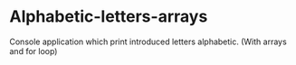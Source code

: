 # Alphabetic-letters-arrays
Console application which print introduced letters alphabetic. (With arrays and for loop)
